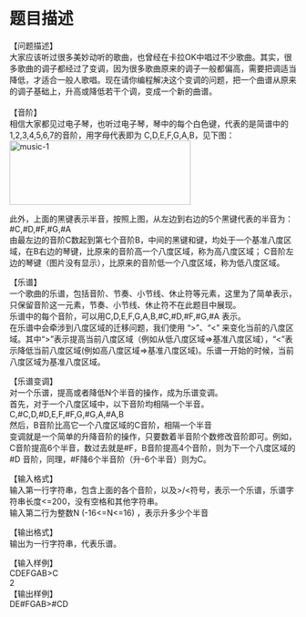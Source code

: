 # 题目描述


<p>
【问题描述】<br/>
大家应该听过很多美妙动听的歌曲，也曾经在卡拉OK中唱过不少歌曲。其实，很多歌曲的调子都经过了变调，因为很多歌曲原来的调子一般都偏高，需要把调适当降低，才适合一般人歌唱。现在请你编程解决这个变调的问题，把一个曲谱从原来的调子基础上，升高或降低若干个调，变成一个新的曲谱。<br/>
<br/>
【音阶】<br/>
相信大家都见过电子琴，也听过电子琴，琴中的每个白色键，代表的是简谱中的1,2,3,4,5,6,7的音阶，用字母代表即为 C,D,E,F,G,A,B，见下图：<br/>
<img alt="music-1" src="http://www.smartoj.com/ajax/Image.ashx?id=33" height="113" width="318"/> 
</p>
<p>
此外，上面的黑键表示半音，按照上图，从左边到右边的5个黑键代表的半音为：#C,#D,#F,#G,#A<br/>
由最左边的音阶C数起到第七个音阶B，中间的黑键和键，均处于一个基准八度区域，在B右边的琴键，比原来的音阶高一个八度区域，称为高八度区域； C音阶左边的琴键（图片没有显示），比原来的音阶低一个八度区域，称为低八度区域。
</p>
<p>
【乐谱】<br/>
一个歌曲的乐谱，包括音阶、节奏、小节线、休止符等元素，这里为了简单表示，只保留音阶这一元素，节奏、小节线、休止符不在此题目中展现。<br/>
乐谱中的每个音阶，可以用C,D,E,F,G,A,B,#C,#D,#F,#G,#A 表示。<br/>
在乐谱中会牵涉到八度区域的迁移问题，我们使用 “&gt;”、“&lt;” 来变化当前的八度区域。其中“&gt;”表示提高当前八度区域（例如从低八度区域=&gt;基准八度区域），“&lt;”表示降低当前八度区域(例如高八度区域=&gt;基准八度区域)。乐谱一开始的时候，当前八度区域为基准八度区域。
</p>
<p>
【乐谱变调】<br/>
对一个乐谱，提高或者降低N个半音的操作，成为乐谱变调。<br/>
首先，对于一个八度区域中，以下音阶均相隔一个半音。<br/>
C,#C,D,#D,E,F,#F,G,#G,A,#A,B<br/>
然后，B音阶比高它一个八度区域的C音阶，相隔一个半音<br/>
变调就是一个简单的升降音阶的操作，只要数着半音阶个数修改音阶即可。例如，C音阶提高6个半音，数过去就是#F，B音阶提高4个音阶，则为下一个八度区域的 #D 音阶，同理，#F降6个半音阶（升-6个半音）则为C。
</p>
<p>
【输入格式】<br/>
输入第一行字符串，包含上面的各个音阶，以及&gt;/&lt;符号，表示一个乐谱，乐谱字符串长度&lt;=200，没有空格和其他字符串。<br/>
输入第二行为整数N (-16&lt;=N&lt;=16) ，表示升多少个半音
</p>
<p>
【输出格式】<br/>
输出为一行字符串，代表乐谱。
</p>
<p>
【输入样例】<br/>
CDEFGAB&gt;C<br/>
2<br/>
【输出样例】<br/>
DE#FGAB&gt;#CD
</p>
